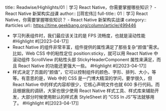 title:: Readwise/Highlights/01｜学习 React Native，你需要掌握哪些知识？ - React Native 新架构实战课
author:: [[蒋宏伟]]
full-title:: 01｜学习 React Native，你需要掌握哪些知识？ - React Native 新架构实战课
category:: #articles
url:: https://time.geekbang.org/column/article/499446

- 学习列表组件时，我们最应该关注的是 FPS 流畅度，也就是滚动性能 #Highlight #[[2023-04-17]]
- React Native 的组件非常丰富，组件提供的属性满足了那些复杂“颜值”需求。比如，Web CSS 中的粘性定位   position:sticky，就可以用 React  Native 中滚动组件 ScrollView 的粘性头部 StickyHeaderComponent 属性来满足，而且 React  Native 的功能还更强大一些。 #Highlight #[[2023-04-17]]
- 样式决定了页面的“颜值”，它可以控制组件的颜色、字形、排列、大小，等等。有意思的是，Web 中的 CSS 是一门博大精深的学问，要学很久，但 React Native 中的样式内容却很少，它核心声明文件也就 600 多行代码。而且根据我的调研，大家也很少使用 React Native 样式工具、样式库来辅助开发，大部分时候使用默认的样式表 StyleSheet 的 “CSS In JS”写法就够用了。 #Highlight #[[2023-04-17]]